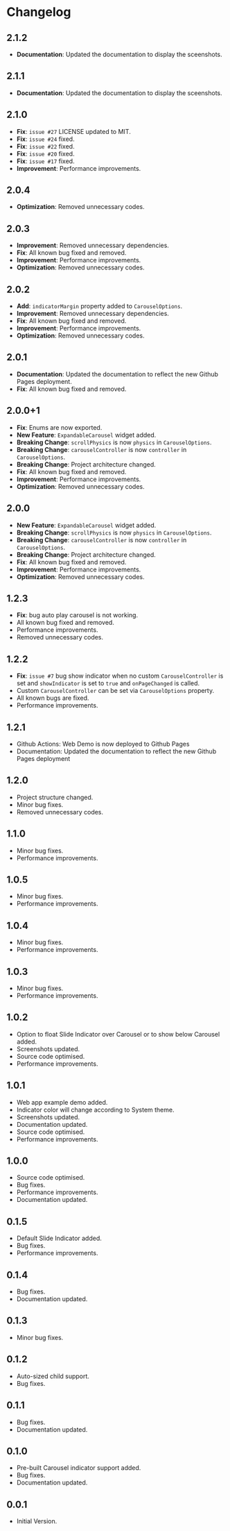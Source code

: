 # Changelog

## 2.1.2

* **Documentation**: Updated the documentation to display the sceenshots.

## 2.1.1

* **Documentation**: Updated the documentation to display the sceenshots.

## 2.1.0

* **Fix**: `issue #27` LICENSE updated to MIT.
* **Fix**: `issue #24` fixed.
* **Fix**: `issue #22` fixed.
* **Fix**: `issue #20` fixed.
* **Fix**: `issue #17` fixed.
* **Improvement**: Performance improvements.

## 2.0.4

* **Optimization**: Removed unnecessary codes.

## 2.0.3

* **Improvement**: Removed unnecessary dependencies.
* **Fix**: All known bug fixed and removed.
* **Improvement**: Performance improvements.
* **Optimization**: Removed unnecessary codes.

## 2.0.2

* **Add**: `indicatorMargin` property added to `CarouselOptions`.
* **Improvement**: Removed unnecessary dependencies.
* **Fix**: All known bug fixed and removed.
* **Improvement**: Performance improvements.
* **Optimization**: Removed unnecessary codes.

## 2.0.1

* **Documentation**: Updated the documentation to reflect the new Github Pages deployment.
* **Fix**: All known bug fixed and removed.

## 2.0.0+1

* **Fix**: Enums are now exported.
* **New Feature**: `ExpandableCarousel` widget added.
* **Breaking Change**: `scrollPhysics` is now `physics` in `CarouselOptions`.
* **Breaking Change**: `carouselController` is now `controller` in `CarouselOptions`.
* **Breaking Change**: Project architecture changed.
* **Fix**: All known bug fixed and removed.
* **Improvement**: Performance improvements.
* **Optimization**: Removed unnecessary codes.

## 2.0.0

* **New Feature**: `ExpandableCarousel` widget added.
* **Breaking Change**: `scrollPhysics` is now `physics` in `CarouselOptions`.
* **Breaking Change**: `carouselController` is now `controller` in `CarouselOptions`.
* **Breaking Change**: Project architecture changed.
* **Fix**: All known bug fixed and removed.
* **Improvement**: Performance improvements.
* **Optimization**: Removed unnecessary codes.

## 1.2.3

* **Fix**: bug auto play carousel is not working.
* All known bug fixed and removed.
* Performance improvements.
* Removed unnecessary codes.

## 1.2.2

* **Fix**: `issue #7` bug show indicator when no custom `CarouselController` is set and `showIndicator` is set to `true` and `onPageChanged` is called.
* Custom `CarouselController` can be set via `CarouselOptions` property.
* All known bugs are fixed.
* Performance improvements.

## 1.2.1

* Github Actions: Web Demo is now deployed to Github Pages
* Documentation: Updated the documentation to reflect the new Github Pages deployment

## 1.2.0

* Project structure changed.
* Minor bug fixes.
* Removed unnecessary codes.

## 1.1.0

* Minor bug fixes.
* Performance improvements.

## 1.0.5

* Minor bug fixes.
* Performance improvements.

## 1.0.4

* Minor bug fixes.
* Performance improvements.

## 1.0.3

* Minor bug fixes.
* Performance improvements.

## 1.0.2

* Option to float Slide Indicator over Carousel or to show below Carousel added.
* Screenshots updated.
* Source code optimised.
* Performance improvements.

## 1.0.1

* Web app example demo added.
* Indicator color will change according to System theme.
* Screenshots updated.
* Documentation updated.
* Source code optimised.
* Performance improvements.

## 1.0.0

* Source code optimised.
* Bug fixes.
* Performance improvements.
* Documentation updated.

## 0.1.5

* Default Slide Indicator added.
* Bug fixes.
* Performance improvements.

## 0.1.4

* Bug fixes.
* Documentation updated.

## 0.1.3

* Minor bug fixes.

## 0.1.2

* Auto-sized child support.
* Bug fixes.

## 0.1.1

* Bug fixes.
* Documentation updated.

## 0.1.0

* Pre-built Carousel indicator support added.
* Bug fixes.
* Documentation updated.

## 0.0.1

* Initial Version.
